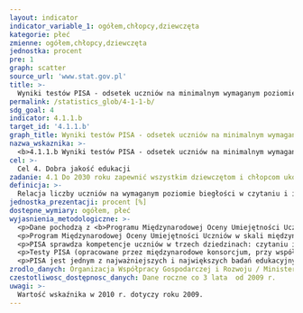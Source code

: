 ```yaml
---
layout: indicator
indicator_variable_1: ogółem,chłopcy,dziewczęta
kategorie: płeć
zmienne: ogółem,chłopcy,dziewczęta
jednostka: procent
pre: 1
graph: scatter
source_url: 'www.stat.gov.pl'
title: >-
  Wyniki testów PISA - odsetek uczniów na minimalnym wymaganym poziomie osiągnięć w czytaniu i interpretacji
permalink: /statistics_glob/4-1-1-b/
sdg_goal: 4
indicator: 4.1.1.b
target_id: '4.1.1.b'
graph_title: Wyniki testów PISA - odsetek uczniów na minimalnym wymaganym poziomie osiągnięć w czytaniu i interpretacji
nazwa_wskaznika: >-
  <b>4.1.1.b Wyniki testów PISA - odsetek uczniów na minimalnym wymaganym poziomie osiągnięć w czytaniu i interpretacji</b>
cel: >-
  Cel 4. Dobra jakość edukacji
zadanie: 4.1 Do 2030 roku zapewnić wszystkim dziewczętom i chłopcom ukończenie nieodpłatnej, sprawiedliwej, dobrej jakości edukacji na poziomie podstawowym i ponadpodstawowym prowadzącej do efektywnych wyników w nauce, zgodnie z czwartym celem
definicja: >-
  Relacja liczby uczniów na wymaganym poziomie biegłości w czytaniu i interpretacji (minimum poziom drugi) do liczby uczniów objętych badaniem.
jednostka_prezentacji: procent [%]
dostepne_wymiary: ogółem, płeć
wyjasnienia_metodologiczne: >-
  <p>Dane pochodzą z <b>Programu Międzynarodowej Oceny Umiejętności Uczniów PISA </b>(<i>Programme for International Student Assessment</i>).</p>
  <p>Program Międzynarodowej Oceny Umiejętności Uczniów w skali międzynarodowej koordynowany jest przez Organizację Współpracy Gospodarczej i Rozwoju (OECD), a w Polsce przez Ministerstwo Edukacji Narodowej. celem Programu jest sprawdzenie umiejętności praktycznego zastosowania wiedzy nabytej w szkole i poza szkołą. Badanie (reprezentacyjne) realizowane jest w wylosowanych szkołach, a wyniki uogólniane są na całą populację. Warunkiem powodzenia badania jest uczestnictwo w nim wszystkich wylosowanych szkół i uczniów. Standardy PISA pozwalają jedynie na niewielką skalę odmowy.</p>
  <p>PISA sprawdza kompetencje uczniów w trzech dziedzinach: czytaniu i interpretacji, matematyce oraz rozumowaniu w naukach przyrodniczych. Badanie realizowanie jest co trzy lata, począwszy od 2000 r. W każdym z kolejnych badań szczególny nacisk jest położony na zbadanie jednej dziedziny, na którą przeznacza się połowę czasu przewidzianego na rozwiązanie przez ucznia całego zestawu zadań.</p>
  <p>Testy PISA (opracowane przez międzynarodowe konsorcjum, przy współpracy krajów uczestniczących w projekcie) różnią się od typowych zadań szkolnych, a na podstawie otrzymanych wyników szacuje się poziom umiejętności ucznia. Najlepsi uczniowie osiągają poziom 5 lub 6 (zadania o względnie wysokim stopniu trudności), natomiast wyniki poniżej poziomu 2 - minimalnego poziomu kompetencji - wskazują na posiadanie jedynie bardzo podstawowych umiejętności, co oznacza zwiększone ryzyko nieradzenia sobie na drodze edukacji i w życiu dorosłym.</p>
  <p>PISA jest jednym z najważniejszych i największych badań edukacyjnych, które ma na celu uzyskanie obiektywnych i porównywalnych danych w skali międzynarodowej o umiejętnościach (jednego rocznika) uczniów.</p>
zrodlo_danych: Organizacja Współpracy Gospodarczej i Rozwoju / Ministerstwo Edukacji Narodowej
czestotliwosc_dostępnosc_danych: Dane roczne co 3 lata  od 2009 r.
uwagi: >-
  Wartość wskaźnika w 2010 r. dotyczy roku 2009.
---
```

